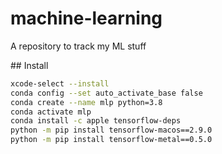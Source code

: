 # machine-learning
A repository to track my ML stuff


## Install

```bash
xcode-select --install
conda config --set auto_activate_base false
conda create --name mlp python=3.8
conda activate mlp
conda install -c apple tensorflow-deps
python -m pip install tensorflow-macos==2.9.0
python -m pip install tensorflow-metal==0.5.0
```

